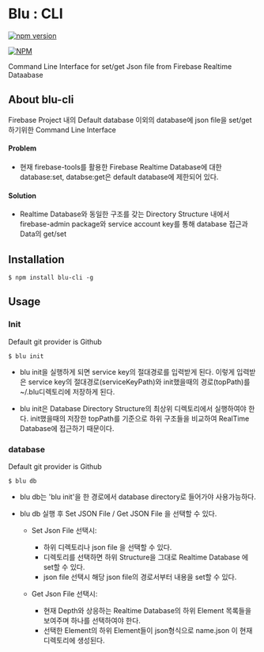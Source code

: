 # Blu : CLI

[![npm version](https://badge.fury.io/js/blu-cli.svg)](https://badge.fury.io/js/blu-cli)


[![NPM](https://nodei.co/npm/blu-cli.png)](https://nodei.co/npm/blu-cli/)

Command Line Interface for set/get Json file from Firebase Realtime Dataabase


## About blu-cli
Firebase Project 내의 Default database 이외의 database에 json file을 set/get하기위한 Command Line Interface
#### Problem
* 현재 firebase-tools를 활용한 Firebase Realtime Database에 대한  database:set, databse:get은 default database에 제한되어 있다.
#### Solution
* Realtime Database와 동일한 구조를 갖는 Directory Structure 내에서 firebase-admin package와 service account key를 통해 database 접근과 Data의 get/set  


## Installation
```shell
$ npm install blu-cli -g
```

## Usage
### Init
Default git provider is Github
```shell
$ blu init
```
* blu init을 실행하게 되면 service key의 절대경로를 입력받게 된다. 이렇게 입력받은 service key의 절대경로(serviceKeyPath)와 init했을때의 경로(topPath)를 ~/.blu디렉토리에 저장하게 된다.

* blu init은 Database Directory Structure의 최상위 디렉토리에서 실행하여야 한다. 
init했을때의 저장한 topPath를 기준으로 하위 구조들을 비교하여 RealTime Database에 접근하기 때문이다.
 

### database
Default git provider is Github
```shell
$ blu db
```
* blu db는 'blu init'을 한 경로에서 database directory로 들어가야 사용가능하다.

* blu db 실행 후 Set JSON File / Get JSON File 을 선택할 수 있다.

    - Set Json File 선택시: 
        * 하위 디렉토리나 json file 을 선택할 수 있다.
        * 디렉토리를 선택하면 하위 Structure을 그대로 Realtime Database 에 set할 수 있다.
        * json file 선택시 해당 json file의 경로서부터 내용을 set할 수 있다.
        
    - Get Json File 선택시:
        * 현재 Depth와 상응하는 Realtime Database의 하위 Element 목록들을 보여주며 하나를 선택하여야 한다.
        * 선택한 Element의 하위 Element들이 json형식으로 name.json 이 현재 디렉토리에 생성된다.                    
 



